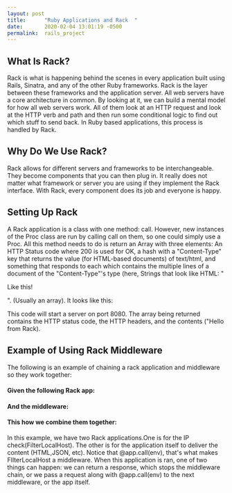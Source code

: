 ```yaml
---
layout: post
title:      "Ruby Applications and Rack  "
date:       2020-02-04 13:01:19 -0500
permalink:  rails_project
---
```


## What Is Rack? 
Rack is what is happening behind the scenes in every application built using Rails, Sinatra, and any of the other Ruby frameworks. Rack is the layer between these frameworks and the application server. All web servers have a core architecture in common. By looking at it, we can build a mental model for how all web servers work. All of them  look at an HTTP request and look at the HTTP verb and path and then run some conditional logic to find out which stuff to send back. In Ruby based applications, this process is handled by Rack.  

## Why Do We Use Rack?  
Rack allows for different servers and frameworks to be interchangeable. They become components that you can then plug in. It really does not matter what framework or server you are using if they implement the Rack interface. With Rack, every component does its job and everyone is happy. 

## Setting Up Rack 
A Rack application is a class with one method: call. However, new instances of the Proc class are run by calling call on them, so one could simply use a Proc. All this method needs to do is return an Array with three elements: An HTTP Status code where 200 is used for OK, a hash with a "Content-Type" key that returns the value (for HTML-based documents) of text/html, and something that responds to each which contains the multiple lines of a document of the "Content-Type"'s type (here, Strings that look like HTML: "<p>Like this!</p>". (Usually an array). It looks like this:

<script src="https://gist.github.com/chrisbaptiste83/6a1621b54bf9fe1532ab39112f3342f4.js"></script> 

This code will start a server on port 8080. The array being returned contains the HTTP status code, the HTTP headers, and the contents ("Hello from Rack). 

## Example of Using Rack Middleware 
The following is an example of chaining a rack application and middleware so they work together: 

#### Given the following Rack app:  
<script src="https://gist.github.com/chrisbaptiste83/0d0e9258fb1593d83e34c178687ba40e.js"></script>

 #### And the middleware:  
<script src="https://gist.github.com/chrisbaptiste83/693b13e1d79996ac7ba86331117c43a1.js"></script>
 
 #### This how we combine them together: 
 <script src="https://gist.github.com/chrisbaptiste83/4cdeefab3f05a469ca9e3120547bafa4.js"></script>

In this example, we have two Rack applications.One is for the IP check(FilterLocalHost). The other is for the application itself to deliver the content (HTML,JSON, etc). Notice that @app.call(env), that's what makes FIlterLocalHost a middleware. When this application is ran, one of two things can happen: we can return a response, which stops the middleware chain, or we pass a request along with @app.call(env) to the next middleware, or the app itself. 


